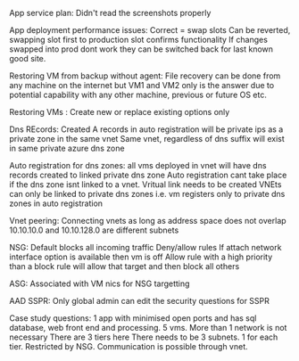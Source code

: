 
App service plan:
Didn't read the screenshots properly

App deployment performance issues:
Correct = swap slots
Can be reverted, swapping slot first to production slot confirms functionality
If changes swapped into prod dont work they can be switched back for last known good site.

Restoring VM from backup without agent:
File recovery can be done from any machine on the internet but VM1 and VM2 only is the answer due to potential capability with any other machine, previous or future OS etc.

Restoring VMs :
Create new or replace existing options only

Dns REcords: 
Created A records in auto registration will be private ips as a private zone in the same vnet
Same vnet, regardless of dns suffix will exist in same private azure dns zone

Auto registration for dns zones: 
all vms deployed in vnet will have dns records created to linked private dns zone
Auto registration cant take place if the dns zone isnt linked to a vnet. Vritual link needs to be created
	VNEts can only be linked to private dns zones
	i.e. vm registers only to private dns zones in auto registration

Vnet peering:
Connecting vnets as long as address space does not overlap
10.10.10.0 and 10.10.128.0 are different subnets

NSG:
Default blocks all incoming traffic
Deny/allow rules
If attach network interface option is available then vm is off
Allow rule with a high priority than a block rule will allow that target and then block all others


ASG:
Associated with VM nics for NSG targetting

AAD SSPR:
Only global admin can edit the security questions for SSPR

Case study questions:
1 app with minimised open ports and has sql database, web front end and processing. 5 vms. 
	More than 1 network is not necessary
There are 3 tiers here
	There needs to be 3 subnets. 1 for each tier. Restricted by NSG. Communication is possible through vnet.







